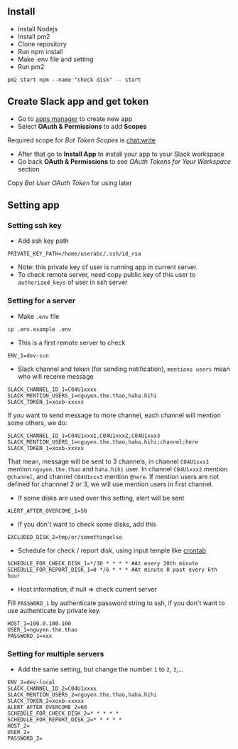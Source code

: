## Install
- Install Nodejs
- Install pm2
- Clone repository
- Run npm install
- Make .env file and setting
- Run pm2
```
pm2 start npm --name "check disk" -- start
```

## Create Slack app and get token
- Go to [apps manager](https://api.slack.com/apps) to create new app
- Select **OAuth & Permissions** to add **Scopes**

Required scope for *Bot Token Scopes* is [chat:write](https://api.slack.com/scopes/chat:write)
- After that go to **Install App** to install your app to your Slack workspace
- Go back **OAuth & Permissions** to see *OAuth Tokens for Your Workspace* section

Copy *Bot User OAuth Token* for using later


## Setting app

### Setting ssh key
- Add ssh key path
```
PRIVATE_KEY_PATH=/home/userabc/.ssh/id_rsa
```

- Note: this private key of user is running app in current server.
- To check remote server, need copy public key of this user to `authorized_keys` of user in ssh server

### Setting for a server
- Make `.env` file
```
cp .env.example .env
```
- This is a first remote server to check
```
ENV_1=dev-sun
```

- Slack channel and token (for sending notification), `mentions users` mean who will receive message
```
SLACK_CHANNEL_ID_1=C04U1xxxx
SLACK_MENTION_USERS_1=nguyen.the.thao,haha.hihi
SLACK_TOKEN_1=xoxb-xxxxx
```

If you want to send message to more channel, each channel will mention some others, we do:
```
SLACK_CHANNEL_ID_1=C04U1xxx1,C04U1xxx2,C04U1xxx3
SLACK_MENTION_USERS_1=nguyen.the.thao,haha.hihi;channel;here
SLACK_TOKEN_1=xoxb-xxxxx
```

That mean, message will be sent to 3 channels, in channel `C04U1xxx1` mention `nguyen.the.thao` and `haha.hihi` user. In channel `C04U1xxx2` mention `@channel`, and channel `C04U1xxx3` mention `@here`.
If mention users are not defined for channnel 2 or 3, we will use mention users in first channel.

- If some disks are used over this setting, alert will be sent
```
ALERT_AFTER_OVERCOME_1=50
```

- If you don't want to check some disks, add this
```
EXCLUDED_DISK_2=tmp/or/somethingelse
```

- Schedule for check / report disk, using input temple like [crontab](https://crontab.guru/)
```
SCHEDULE_FOR_CHECK_DISK_1=*/30 * * * * #At every 30th minute
SCHEDULE_FOR_REPORT_DISK_1=0 */6 * * * #At minute 0 past every 6th hour
```

- Host information, if null => check current server

Fill `PASSWORD_1` by authenticate password string to ssh, if you don't want to use authenticate by private key.

```
HOST_1=100.0.100.100
USER_1=nguyen.the.thao
PASSWORD_1=xxx
```

### Setting for multiple servers

- Add the same setting, but change the number `1` to `2`, `3`,...
```
ENV_2=dev-local
SLACK_CHANNEL_ID_2=C04U1xxxx
SLACK_MENTION_USERS_2=nguyen.the.thao,haha.hihi
SLACK_TOKEN_2=xoxb-xxxxx
ALERT_AFTER_OVERCOME_2=60
SCHEDULE_FOR_CHECK_DISK_2=* * * * *
SCHEDULE_FOR_REPORT_DISK_2=* * * * *
HOST_2=
USER_2=
PASSWORD_2=
```
